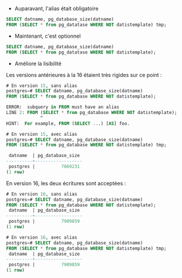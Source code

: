 <!--
Les commits sur ce sujet sont :

* https://git.postgresql.org/gitweb/?p=postgresql.git;a=commit;h=bcedd8f5f

Discussions :

* https://postgr.es/m/CAEZATCUCGCf82=hxd9N5n6xGHPyYpQnxW8HneeH+uP7yNALkWA@mail.gmail.com

-->

<div class="slide-content">

  * Auparavant, l'alias était obligatoire

```sql
SELECT datname, pg_database_size(datname)
FROM (SELECT * from pg_datatase WHERE NOT datistemplate) tmp;
```

  * Maintenant, c'est optionnel

```sql
SELECT datname, pg_database_size(datname)
FROM (SELECT * from pg_datatase WHERE NOT datistemplate);
```

  * Améliore la lisibilité

</div>

<div class="notes">

Les versions antérieures à la 16 étaient très rigides sur ce point :

```sql
# En version 15, sans alias
postgres=# SELECT datname, pg_database_size(datname)
FROM (SELECT * from pg_database WHERE NOT datistemplate);

ERROR:  subquery in FROM must have an alias
LINE 2: FROM (SELECT * from pg_database WHERE NOT datistemplate);
             ^
HINT:  For example, FROM (SELECT ...) [AS] foo.

# En version 15, avec alias
postgres=# SELECT datname, pg_database_size(datname)
FROM (SELECT * from pg_database WHERE NOT datistemplate) tmp;

 datname  | pg_database_size 
----------+------------------
 postgres |          7869231
(1 row)
```

En version 16, les deux écritures sont acceptées :

```sql
# En version 16, sans alias
postgres=# SELECT datname, pg_database_size(datname)
FROM (SELECT * from pg_database WHERE NOT datistemplate);
 datname  | pg_database_size 
----------+------------------
 postgres |          7909859
(1 row)

# En version 16, avec alias
postgres=# SELECT datname, pg_database_size(datname)
FROM (SELECT * from pg_database WHERE NOT datistemplate) tmp;
 datname  | pg_database_size 
----------+------------------
 postgres |          7909859
(1 row)
```

</div>
